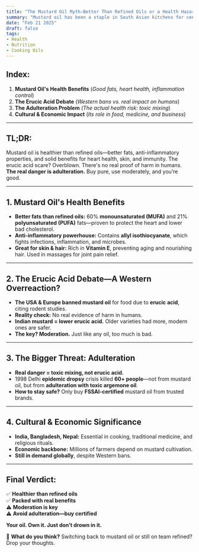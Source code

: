 ```yaml
---
title: "The Mustard Oil Myth—Better Than Refined Oils or a Health Hazard?"
summary: "Mustard oil has been a staple in South Asian kitchens for centuries. But is it the healthiest option, or should you worry about its risks? Here's the no-nonsense breakdown."
date: "Feb 21 2025"
draft: false
tags:
- Health
- Nutrition
- Cooking Oils
---
```


## **Index:**
1. **Mustard Oil's Health Benefits** (*Good fats, heart health, inflammation control*)
2. **The Erucic Acid Debate** (*Western bans vs. real impact on humans*)
3. **The Adulteration Problem** (*The actual health risk: toxic mixing*)
4. **Cultural & Economic Impact** (*Its role in food, medicine, and business*)

---

## **TL;DR:**
Mustard oil is healthier than refined oils—better fats, anti-inflammatory properties, and solid benefits for heart health, skin, and immunity. The erucic acid scare? Overblown. There's no real proof of harm in humans. **The real danger is adulteration.** Buy pure, use moderately, and you’re good.

---

## **1. Mustard Oil's Health Benefits**
- **Better fats than refined oils:** 60% **monounsaturated (MUFA)** and 21% **polyunsaturated (PUFA)** fats—proven to protect the heart and lower bad cholesterol.
- **Anti-inflammatory powerhouse:** Contains **allyl isothiocyanate**, which fights infections, inflammation, and microbes.
- **Great for skin & hair:** Rich in **Vitamin E**, preventing aging and nourishing hair. Used in massages for joint pain relief.

---

## **2. The Erucic Acid Debate**—A Western Overreaction?
- **The USA & Europe banned mustard oil** for food due to **erucic acid**, citing rodent studies.
- **Reality check:** No real evidence of harm in humans.
- **Indian mustard = lower erucic acid.** Older varieties had more, modern ones are safer.
- **The key? Moderation.** Just like any oil, too much is bad.

---

## **3. The Bigger Threat: Adulteration**
- **Real danger = toxic mixing, not erucic acid.**
- 1998 Delhi **epidemic dropsy** crisis killed **60+ people**—not from mustard oil, but from **adulteration with toxic argemone oil**.
- **How to stay safe?** Only buy **FSSAI-certified** mustard oil from trusted brands.

---

## **4. Cultural & Economic Significance**
- **India, Bangladesh, Nepal:** Essential in cooking, traditional medicine, and religious rituals.
- **Economic backbone:** Millions of farmers depend on mustard cultivation.
- **Still in demand globally**, despite Western bans.

---

## **Final Verdict:**
✅ **Healthier than refined oils**  
✅ **Packed with real benefits**  
⚠️ **Moderation is key**  
⚠️ **Avoid adulteration—buy certified**  

**Your oil. Own it. Just don’t drown in it.**

👀 **What do you think?** Switching back to mustard oil or still on team refined? Drop your thoughts.

